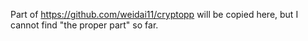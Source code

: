 Part of https://github.com/weidai11/cryptopp will be copied here, but I cannot find "the proper part" so far.
